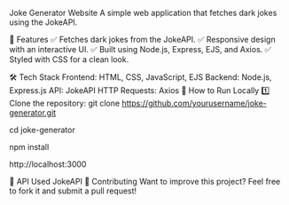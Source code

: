 Joke Generator Website
A simple web application that fetches dark jokes using the JokeAPI.

📌 Features
✅ Fetches dark jokes from the JokeAPI.
✅ Responsive design with an interactive UI.
✅ Built using Node.js, Express, EJS, and Axios.
✅ Styled with CSS for a clean look.

🛠 Tech Stack
Frontend: HTML, CSS, JavaScript, EJS
Backend: Node.js, Express.js
API: JokeAPI
HTTP Requests: Axios
🚀 How to Run Locally
1️⃣ Clone the repository:
git clone https://github.com/yourusername/joke-generator.git

cd joke-generator

npm install

http://localhost:3000

📄 API Used
JokeAPI
🤝 Contributing
Want to improve this project? Feel free to fork it and submit a pull request!
